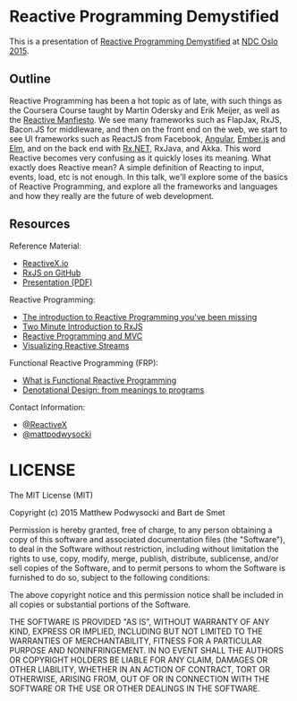 # Reactive Programming Demystified #

This is a presentation of [Reactive Programming Demystified](http://ndcoslo.oktaset.com/t-30175) at [NDC Oslo 2015](http://www.ndcoslo.com/).

## Outline

Reactive Programming has been a hot topic as of late, with such things as the Coursera Course taught by Martin Odersky and Erik Meijer, as well as the [Reactive Manfiesto](http://www.reactivemanifesto.org/). We see many frameworks such as FlapJax, RxJS, Bacon.JS for middleware, and then on the front end on the web, we start to see UI frameworks such as ReactJS from Facebook, [Angular](http://angularjs.org), [Ember.js](http://emberjs.org) and [Elm](http://elm-lang.org/), and on the back end with [Rx.NET](https://github.com/reactive-extensions/rx.net), RxJava, and Akka. This word Reactive becomes very confusing as it quickly loses its meaning. What exactly does Reactive mean? A simple definition of Reacting to input, events, load, etc is not enough. In this talk, we'll explore some of the basics of Reactive Programming, and explore all the frameworks and languages and how they really are the future of web development.

## Resources

Reference Material:
- [ReactiveX.io](http://reactivex.io/)
- [RxJS on GitHub](https://github.com/reactive-extensions/rxjs)
- [Presentation (PDF)](reactive-programming.pdf)

Reactive Programming:
- [The introduction to Reactive Programming you've been missing](https://gist.github.com/staltz/868e7e9bc2a7b8c1f754)
- [Two Minute Introduction to RxJS](https://medium.com/@andrestaltz/2-minute-introduction-to-rx-24c8ca793877)
- [Reactive Programming and MVC](http://aaronstacy.com/writings/reactive-programming-and-mvc/)
- [Visualizing Reactive Streams](http://jaredly.github.io/2015/03/06/visualizing-reactive-streams-hot-and-cold/)

Functional Reactive Programming (FRP):
- [What is Functional Reactive Programming](http://stackoverflow.com/questions/1028250/what-is-functional-reactive-programming)
- [Denotational Design: from meanings to programs](https://github.com/conal/talk-2014-bayhac-denotational-design)

Contact Information:
- [@ReactiveX](https://twitter.com/reactivex)
- [@mattpodwysocki](https://twitter.com/mattpodwysocki)

# LICENSE

The MIT License (MIT)

Copyright (c) 2015 Matthew Podwysocki and Bart de Smet

Permission is hereby granted, free of charge, to any person obtaining a copy
of this software and associated documentation files (the "Software"), to deal
in the Software without restriction, including without limitation the rights
to use, copy, modify, merge, publish, distribute, sublicense, and/or sell
copies of the Software, and to permit persons to whom the Software is
furnished to do so, subject to the following conditions:

The above copyright notice and this permission notice shall be included in all
copies or substantial portions of the Software.

THE SOFTWARE IS PROVIDED "AS IS", WITHOUT WARRANTY OF ANY KIND, EXPRESS OR
IMPLIED, INCLUDING BUT NOT LIMITED TO THE WARRANTIES OF MERCHANTABILITY,
FITNESS FOR A PARTICULAR PURPOSE AND NONINFRINGEMENT. IN NO EVENT SHALL THE
AUTHORS OR COPYRIGHT HOLDERS BE LIABLE FOR ANY CLAIM, DAMAGES OR OTHER
LIABILITY, WHETHER IN AN ACTION OF CONTRACT, TORT OR OTHERWISE, ARISING FROM,
OUT OF OR IN CONNECTION WITH THE SOFTWARE OR THE USE OR OTHER DEALINGS IN THE
SOFTWARE.
